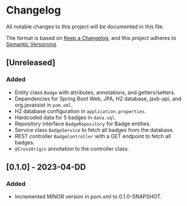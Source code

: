 # Changelog

All notable changes to this project will be documented in this file.

The format is based on [Keep a Changelog](https://keepachangelog.com/en/1.0.0/),
and this project adheres to [Semantic Versioning](https://semver.org/spec/v2.0.0.html).

## [Unreleased]

### Added
- Entity class `Badge` with attributes, annotations, and getters/setters.
- Dependencies for Spring Boot Web, JPA, H2 database, jaxb-api, and org.javassist in `pom.xml`.
- H2 database configuration in `application.properties`.
- Hardcoded data for 5 badges in `data.sql`.
- Repository interface `BadgeRepository` for Badge entities.
- Service class `BadgeService` to fetch all badges from the database.
- REST controller `BadgeController` with a GET endpoint to fetch all badges.
- `@CrossOrigin` annotation to the controller class.

## [0.1.0] - 2023-04-DD

### Added
- Incremented MINOR version in pom.xml to 0.1.0-SNAPSHOT.
